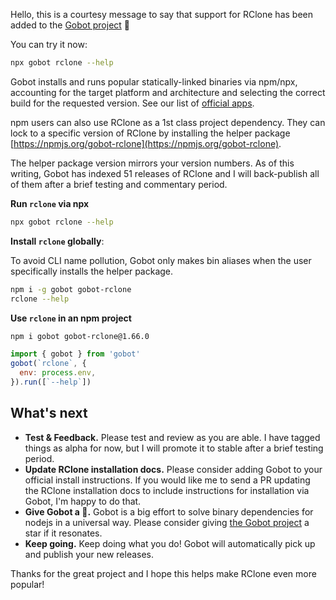 Hello, this is a courtesy message to say that support for RClone has been added to the [Gobot project](https://www.npmjs.com/package/gobot) 🎸

You can try it now:

```bash
npx gobot rclone --help
```

Gobot installs and runs popular statically-linked binaries via npm/npx, accounting for the target platform and architecture and selecting the correct build for the requested version. See our list of [official apps](https://www.npmjs.com/package/gobot#official-gobot-apps).

npm users can also use RClone as a 1st class project dependency. They can lock to a specific version of RClone by installing the helper package [https://npmjs.org/gobot-rclone](https://npmjs.org/gobot-rclone).

The helper package version mirrors your version numbers. As of this writing, Gobot has indexed 51 releases of RClone and I will back-publish all of them after a brief testing and commentary period.

**Run `rclone` via npx**

```bash
npx gobot rclone --help
```

**Install `rclone` globally**:

To avoid CLI name pollution, Gobot only makes bin aliases when the user specifically installs the helper package.

```bash
npm i -g gobot gobot-rclone
rclone --help
```

**Use `rclone` in an npm project**

```bash
npm i gobot gobot-rclone@1.66.0
```

```js
import { gobot } from 'gobot'
gobot(`rclone`, {
  env: process.env,
}).run([`--help`])
```



## What's next

- **Test & Feedback.** Please test and review as you are able. I have tagged things as alpha for now, but I will promote it to stable after a brief testing period.
- **Update RClone installation docs.** Please consider adding Gobot to your official install instructions. If you would like me to send a PR updating the RClone installation docs to include instructions for installation via Gobot, I'm happy to do that.
- **Give Gobot a 💫.** Gobot is a big effort to solve binary dependencies for nodejs in a universal way. Please consider giving [the Gobot project](https://github.com/benallfree/gobot) a star if it resonates.
- **Keep going.** Keep doing what you do! Gobot will automatically pick up and publish your new releases.

Thanks for the great project and I hope this helps make RClone even more popular!
